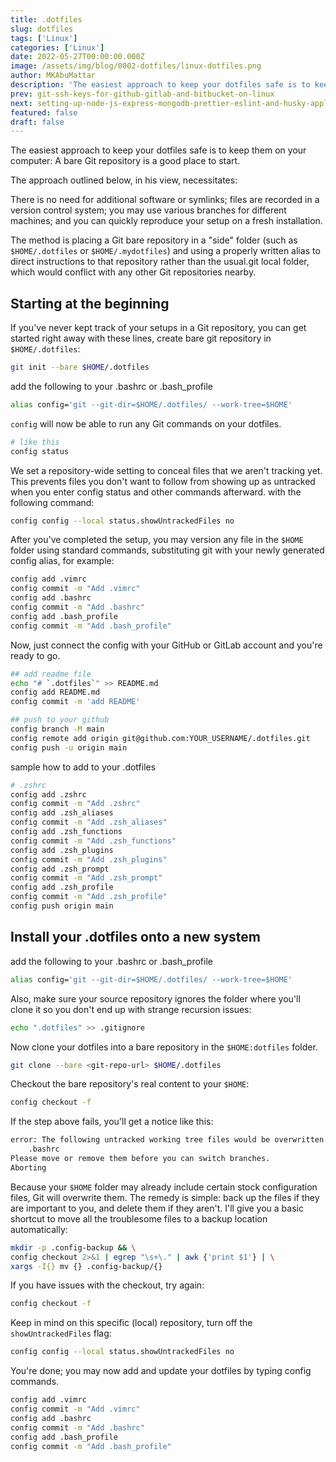 ```yaml
---
title: .dotfiles
slug: dotfiles
tags: ['Linux']
categories: ['Linux']
date: 2022-05-27T00:00:00.000Z
image: /assets/img/blog/0002-dotfiles/linux-dotfiles.png
author: MKAbuMattar
description: 'The easiest approach to keep your dotfiles safe is to keep them on your computer: A bare Git repository is a good place to start.'
prev: git-ssh-keys-for-github-gitlab-and-bitbucket-on-linux
next: setting-up-node-js-express-mongodb-prettier-eslint-and-husky-application-with-babel-and-authentication-as-an-example
featured: false
draft: false
---
```


The easiest approach to keep your dotfiles safe is to keep them on your computer: A bare Git repository is a good place to start.

The approach outlined below, in his view, necessitates:

There is no need for additional software or symlinks; files are recorded in a version control system; you may use various branches for different machines; and you can quickly reproduce your setup on a fresh installation.

The method is placing a Git bare repository in a "side" folder (such as `$HOME/.dotfiles` or `$HOME/.mydotfiles`) and using a properly written alias to direct instructions to that repository rather than the usual.git local folder, which would conflict with any other Git repositories nearby.

## Starting at the beginning

If you've never kept track of your setups in a Git repository, you can get started right away with these lines, create bare git repository in `$HOME/.dotfiles`:

```bash
git init --bare $HOME/.dotfiles
```

add the following to your .bashrc or .bash_profile

```bash
alias config='git --git-dir=$HOME/.dotfiles/ --work-tree=$HOME'
```

`config` will now be able to run any Git commands on your dotfiles.

```bash
# like this
config status
```

We set a repository-wide setting to conceal files that we aren't tracking yet. This prevents files you don't want to follow from showing up as untracked when you enter config status and other commands afterward. with the following command:

```bash
config config --local status.showUntrackedFiles no
```

After you've completed the setup, you may version any file in the `$HOME` folder using standard commands, substituting git with your newly generated config alias, for example:

```bash
config add .vimrc
config commit -m "Add .vimrc"
config add .bashrc
config commit -m "Add .bashrc"
config add .bash_profile
config commit -m "Add .bash_profile"
```

Now, just connect the config with your GitHub or GitLab account and you're ready to go.

```bash
## add readme file
echo "# `.dotfiles`" >> README.md
config add README.md
config commit -m 'add README'

## push to your github
config branch -M main
config remote add origin git@github.com:YOUR_USERNAME/.dotfiles.git
config push -u origin main
```

sample how to add to your .dotfiles

```bash
# .zshrc
config add .zshrc
config commit -m "Add .zshrc"
config add .zsh_aliases
config commit -m "Add .zsh_aliases"
config add .zsh_functions
config commit -m "Add .zsh_functions"
config add .zsh_plugins
config commit -m "Add .zsh_plugins"
config add .zsh_prompt
config commit -m "Add .zsh_prompt"
config add .zsh_profile
config commit -m "Add .zsh_profile"
config push origin main
```

## Install your .dotfiles onto a new system

add the following to your .bashrc or .bash_profile

```bash
alias config='git --git-dir=$HOME/.dotfiles/ --work-tree=$HOME'
```

Also, make sure your source repository ignores the folder where you'll clone it so you don't end up with strange recursion issues:

```bash
echo ".dotfiles" >> .gitignore
```

Now clone your dotfiles into a bare repository in the `$HOME:dotfiles` folder.

```bash
git clone --bare <git-repo-url> $HOME/.dotfiles
```

Checkout the bare repository's real content to your `$HOME`:

```bash
config checkout -f
```

If the step above fails, you'll get a notice like this:

```bash
error: The following untracked working tree files would be overwritten by checkout:
    .bashrc
Please move or remove them before you can switch branches.
Aborting
```

Because your `$HOME` folder may already include certain stock configuration files, Git will overwrite them. The remedy is simple: back up the files if they are important to you, and delete them if they aren't. I'll give you a basic shortcut to move all the troublesome files to a backup location automatically:

```bash
mkdir -p .config-backup && \
config checkout 2>&1 | egrep "\s+\." | awk {'print $1'} | \
xargs -I{} mv {} .config-backup/{}
```

If you have issues with the checkout, try again:

```bash
config checkout -f
```

Keep in mind on this specific (local) repository, turn off the `showUntrackedFiles` flag:

```bash
config config --local status.showUntrackedFiles no
```

You're done; you may now add and update your dotfiles by typing config commands.

```bash
config add .vimrc
config commit -m "Add .vimrc"
config add .bashrc
config commit -m "Add .bashrc"
config add .bash_profile
config commit -m "Add .bash_profile"
```
